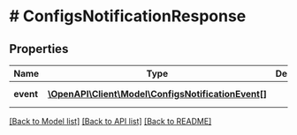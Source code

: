 # # ConfigsNotificationResponse

## Properties

Name | Type | Description | Notes
------------ | ------------- | ------------- | -------------
**event** | [**\OpenAPI\Client\Model\ConfigsNotificationEvent[]**](ConfigsNotificationEvent.md) |  | [optional] [readonly]

[[Back to Model list]](../../README.md#models) [[Back to API list]](../../README.md#endpoints) [[Back to README]](../../README.md)
